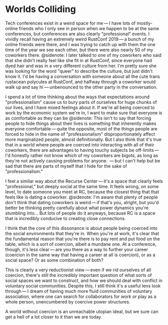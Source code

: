 #  Worlds Colliding

Tech conferences exist in a weird space for me — I have lots of mostly-online friends who I only see in person when we happen to be at the same conferences, but conferences are also clearly "professional" events. I vividly recall having an extremely weird RustConf 2019 — a bunch of my online friends were there, and I was trying to catch up with them the one time of the year we see each other, but there were also nearly 50 of my coworkers there.
@sidenote: I later talked to one of my coworkers who said that she didn't really feel like she fit in at RustConf, since everyone had dyed hair and was in a very different culture from her. I'm pretty sure she was looking for the word "queer" to describe the culture, but just didn't know it.
I'd be having a conversation with someone about all the cute trans rustacean polycules at RustConf, and halfway through a coworker would walk up and say hi — unbenounced to the other party in the conversation.

I spend a lot of time thinking about the ways that expectations around "professionalism" cause us to bury parts of ourselves for huge chunks of our lives, and I have mixed feelings about it. If we're all being coerced to work by the economic system we're in, I want to make sure that everyone is as comfortable as they can be
@sidenote: This isn't to say that forcing people to hide things about their lives is something that inherently makes everyone comfortable — quite the opposite, most of the things people are forced to hide in the name of "professionalism" disproportionately affect more marginalized people, almost definitionally. But I also think that it's true that in a world where people are coerced into interacting with all of their coworkers, there are advantages to having touchy subjects be off-limits — I'd honestly rather not know which of my coworkers are bigots, as long as they're not actively causing problems for anyone.
 — but I can't help but be sad that there are parts of myself that I hide for the sake of "professionalism."

I feel a similar way about the Recurse Center — it's a space that clearly feels "professional," but deeply social at the same time. It feels wrong, on some level, to date someone you meet at RC, because the closest thing that that feels like is dating a coworker.
@sidenote: I'm aware that plenty of people don't think that dating coworkers is weird — if that's you, alright, but you'd better be thinking pretty carefully about what power dynamics you're stumbling into...
But lots of people do it anyways, because RC is a space that is incredibly conducive to creating close connections.

I think that the core of this dissonance is about people being coerced into the social environments that they're in. When you're at work, it's clear that the fundamental reason that you're there is to pay rent and put food on the table, which is a sort of coercion, albeit a mundane one. At a conference, though, it's less clear — are you there as a way to further your career (coercion in the same way that having a career at all is coercion), or as a social space? Or as some combination of both?

This is clearly a very reductionist view — even if we rid ourselves of all coercion, there's still the incredibly important question of what sorts of social spaces we want to construct, and how we should deal with conflict in voluntary social communities. Despite this, I still think it's a useful lens look through — I dream of having much more fluid communities of voluntary association, where one can search for collaborators for work or play as a whole person, unencumbered by coercive power structures.

A world without coercion is an unreachable utopian ideal, but we sure can get a hell of a lot closer to it than we are today.
